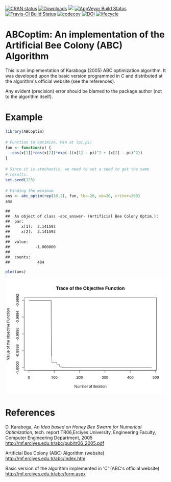 
[![CRAN status](https://www.r-pkg.org/badges/version/ABCoptim)](https://cran.r-project.org/package=ABCoptim) [![Downloads](https://cranlogs.r-pkg.org/badges/ABCoptim)](http://cran.rstudio.com/package=ABCoptim) [![](https://cranlogs.r-pkg.org/badges/grand-total/ABCoptim)](http://cran.rstudio.com/package=ABCoptim) [![AppVeyor Build Status](https://ci.appveyor.com/api/projects/status/github/gvegayon/ABCoptim?branch=master&svg=true)](https://ci.appveyor.com/project/gvegayon/ABCoptim) [![Travis-CI Build Status](https://travis-ci.org/gvegayon/ABCoptim.svg?branch=master)](https://travis-ci.org/gvegayon/ABCoptim) [![codecov](https://codecov.io/gh/gvegayon/ABCoptim/branch/master/graph/badge.svg)](https://codecov.io/gh/gvegayon/ABCoptim) [![DOI](https://zenodo.org/badge/13732591.svg)](https://zenodo.org/badge/latestdoi/13732591) [![lifecycle](https://img.shields.io/badge/lifecycle-maturing-blue.svg)](https://www.tidyverse.org/lifecycle/#maturing)

ABCoptim: An implementation of the Artificial Bee Colony (ABC) Algorithm
========================================================================

This is an implementation of Karaboga (2005) ABC optimization algorithm. It was developed upon the basic version programmed in *C* and distributed at the algorithm's official website (see the references).

Any evident (precision) error should be blamed to the package author (not to the algorithm itself).

Example
=======

``` r
library(ABCoptim)

# Function to optimize. Min at (pi,pi)
fun <- function(x) {
  -cos(x[1])*cos(x[2])*exp(-((x[1] - pi)^2 + (x[2] - pi)^2))
}

# Since it is stochastic, we need to set a seed to get the same
# results.
set.seed(123)

# Finding the minimum
ans <- abc_optim(rep(10,2), fun, lb=-20, ub=20, criter=200)
ans
```

    ## 
    ##  An object of class -abc_answer- (Artificial Bee Colony Optim.):
    ##  par:
    ##     x[1]:  3.141593
    ##     x[2]:  3.141593
    ## 
    ##  value:
    ##           -1.000000
    ## 
    ##  counts:
    ##            484

``` r
plot(ans)
```

![](README_files/figure-markdown_github/example1-1.png)

References
==========

D. Karaboga, *An Idea based on Honey Bee Swarm for Numerical Optimization*, tech. report TR06,Erciyes University, Engineering Faculty, Computer Engineering Department, 2005 <http://mf.erciyes.edu.tr/abc/pub/tr06_2005.pdf>

Artificial Bee Colony (ABC) Algorithm (website) <http://mf.erciyes.edu.tr/abc/index.htm>

Basic version of the algorithm implemented in 'C' (ABC's official website) <http://mf.erciyes.edu.tr/abc/form.aspx>
